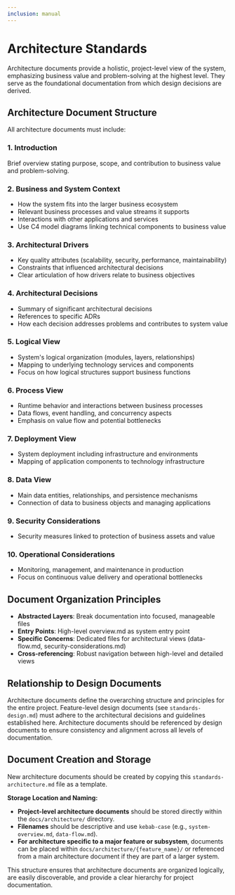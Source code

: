 ```yaml
---
inclusion: manual
---
```


# Architecture Standards

Architecture documents provide a holistic, project-level view of the system, emphasizing business value and problem-solving at the highest level. They serve as the foundational documentation from which design decisions are derived.

## Architecture Document Structure

All architecture documents must include:

### 1. Introduction

Brief overview stating purpose, scope, and contribution to business value and problem-solving.

### 2. Business and System Context

- How the system fits into the larger business ecosystem
- Relevant business processes and value streams it supports
- Interactions with other applications and services
- Use C4 model diagrams linking technical components to business value

### 3. Architectural Drivers

- Key quality attributes (scalability, security, performance, maintainability)
- Constraints that influenced architectural decisions
- Clear articulation of how drivers relate to business objectives

### 4. Architectural Decisions

- Summary of significant architectural decisions
- References to specific ADRs
- How each decision addresses problems and contributes to system value

### 5. Logical View

- System's logical organization (modules, layers, relationships)
- Mapping to underlying technology services and components
- Focus on how logical structures support business functions

### 6. Process View

- Runtime behavior and interactions between business processes
- Data flows, event handling, and concurrency aspects
- Emphasis on value flow and potential bottlenecks

### 7. Deployment View

- System deployment including infrastructure and environments
- Mapping of application components to technology infrastructure

### 8. Data View

- Main data entities, relationships, and persistence mechanisms
- Connection of data to business objects and managing applications

### 9. Security Considerations

- Security measures linked to protection of business assets and value

### 10. Operational Considerations

- Monitoring, management, and maintenance in production
- Focus on continuous value delivery and operational bottlenecks

## Document Organization Principles

- **Abstracted Layers**: Break documentation into focused, manageable files
- **Entry Points**: High-level overview.md as system entry point
- **Specific Concerns**: Dedicated files for architectural views (data-flow.md, security-considerations.md)
- **Cross-referencing**: Robust navigation between high-level and detailed views

## Relationship to Design Documents

Architecture documents define the overarching structure and principles for the entire project. Feature-level design documents (see `standards-design.md`) must adhere to the architectural decisions and guidelines established here. Architecture documents should be referenced by design documents to ensure consistency and alignment across all levels of documentation.

## Document Creation and Storage

New architecture documents should be created by copying this `standards-architecture.md` file as a template.

**Storage Location and Naming:**
- **Project-level architecture documents** should be stored directly within the `docs/architecture/` directory.
- **Filenames** should be descriptive and use `kebab-case` (e.g., `system-overview.md`, `data-flow.md`).
- **For architecture specific to a major feature or subsystem**, documents can be placed within `docs/architecture/{feature_name}/` or referenced from a main architecture document if they are part of a larger system.

This structure ensures that architecture documents are organized logically, are easily discoverable, and provide a clear hierarchy for project documentation.